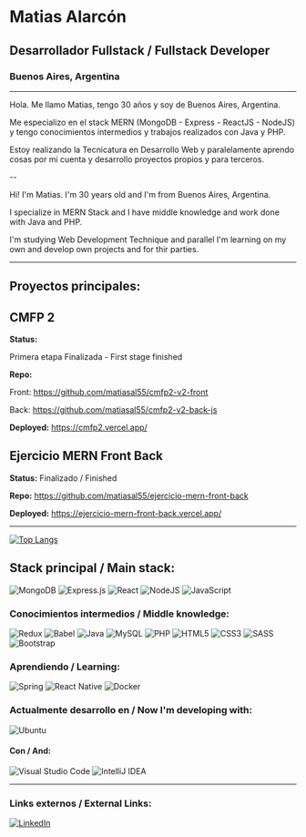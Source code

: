 # Matias Alarcón

## Desarrollador Fullstack / Fullstack Developer

### Buenos Aires, Argentina

<hr>

Hola. Me llamo Matias, tengo 30 años y soy de Buenos Aires, Argentina.

Me especializo en el stack MERN (MongoDB - Express - ReactJS - NodeJS) y tengo conocimientos intermedios y trabajos realizados con Java y PHP.

Estoy realizando la Tecnicatura en Desarrollo Web y paralelamente aprendo cosas por mi cuenta y desarrollo proyectos propios y para terceros.

--

Hi! I'm Matias. I'm 30 years old and I'm from Buenos Aires, Argentina.

I specialize in MERN Stack and I have middle knowledge and work done with Java and PHP.

I'm studying Web Development Technique and parallel I'm learning on my own and develop own projects and for thir parties.

<hr>

## Proyectos principales:

## CMFP 2

<b>Status:</b>

Primera etapa Finalizada - First stage finished

<b>Repo:</b>

Front: https://github.com/matiasal55/cmfp2-v2-front

Back: https://github.com/matiasal55/cmfp2-v2-back-js

<b>Deployed:</b> https://cmfp2.vercel.app/

## Ejercicio MERN Front Back

<b>Status:</b> Finalizado / Finished

<b>Repo:</b> https://github.com/matiasal55/ejercicio-mern-front-back

<b>Deployed:</b> https://ejercicio-mern-front-back.vercel.app/

<hr>

[![Top Langs](https://github-readme-stats.vercel.app/api/top-langs/?username=matiasal55&layout=compact)](https://github.com/anuraghazra/github-readme-stats)

## Stack principal / Main stack:

  <div>
        <img alt="MongoDB" src ="https://img.shields.io/badge/MongoDB-%234ea94b.svg?&style=for-the-badge&logo=mongodb&logoColor=white"/>
        <img alt="Express.js" src="https://img.shields.io/badge/express.js-%23404d59.svg?&style=for-the-badge"/>
        <img alt="React" src="https://img.shields.io/badge/react-%2320232a.svg?&style=for-the-badge&logo=react&logoColor=%2361DAFB"/>
        <img alt="NodeJS" src="https://img.shields.io/badge/node.js-%2343853D.svg?&style=for-the-badge&logo=node.js&logoColor=white"/>
        <img alt="JavaScript" src="https://img.shields.io/badge/javascript-%23323330.svg?&style=for-the-badge&logo=javascript&logoColor=%23F7DF1E"/>
  </div>

### Conocimientos intermedios / Middle knowledge:

  <div>
     <img alt="Redux" src="https://img.shields.io/badge/redux-%23593d88.svg?&style=for-the-badge&logo=redux&logoColor=white"/>
        <img alt="Babel" src="https://img.shields.io/badge/Babel-F9DC3e?style=for-the-badge&logo=babel&logoColor=black" />
    <img alt="Java" src="https://img.shields.io/badge/java-%23ED8B00.svg?&style=for-the-badge&logo=java&logoColor=white"/>
    <img alt="MySQL" src="https://img.shields.io/badge/mysql-%2300f.svg?&style=for-the-badge&logo=mysql&logoColor=white"/>
    <img alt="PHP" src="https://img.shields.io/badge/php-%23777BB4.svg?&style=for-the-badge&logo=php&logoColor=white"/>
    <img alt="HTML5" src="https://img.shields.io/badge/html5-%23E34F26.svg?&style=for-the-badge&logo=html5&logoColor=white"/>
    <img alt="CSS3" src="https://img.shields.io/badge/css3-%231572B6.svg?&style=for-the-badge&logo=css3&logoColor=white"/>
    <img alt="SASS" src="https://img.shields.io/badge/SASS-hotpink.svg?&style=for-the-badge&logo=SASS&logoColor=white"/>
    <img alt="Bootstrap" src="https://img.shields.io/badge/bootstrap-%23563D7C.svg?&style=for-the-badge&logo=bootstrap&logoColor=white"/>
  </div>
  
  ### Aprendiendo / Learning:

  <div>
  <img alt="Spring" src="https://img.shields.io/badge/spring-%236DB33F.svg?&style=for-the-badge&logo=spring&logoColor=white"/>
  <img alt="React Native" src="https://img.shields.io/badge/react_native-%2320232a.svg?&style=for-the-badge&logo=react&logoColor=%2361DAFB"/>
  <img alt="Docker" src="https://img.shields.io/badge/docker-%230db7ed.svg?&style=for-the-badge&logo=docker&logoColor=white"/>
  </div>

### Actualmente desarrollo en / Now I'm developing with:

  <div>
    <img alt="Ubuntu" src="https://img.shields.io/badge/Ubuntu-E95420?style=for-the-badge&logo=ubuntu&logoColor=white" />
  </div>

#### Con / And:

  <div>
    <img alt="Visual Studio Code" src="https://img.shields.io/badge/VisualStudioCode-0078d7.svg?&style=for-the-badge&logo=visual-studio-code&logoColor=white"/>
    <img alt="IntelliJ IDEA" src="https://img.shields.io/badge/IntelliJIDEA-000000.svg?&style=for-the-badge&logo=intellij-idea&logoColor=white"/>
  </div>

<hr>

### Links externos / External Links:

<div>
  <a href="https://www.linkedin.com/in/matiasalarcon/">
<img alt="LinkedIn" src="https://img.shields.io/badge/linkedin-%230077B5.svg?&style=for-the-badge&logo=linkedin&logoColor=white"/>
    </a>
</div>
